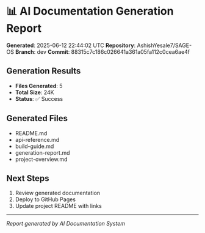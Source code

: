 # 📊 AI Documentation Generation Report

**Generated**: 2025-06-12 22:44:02 UTC
**Repository**: AshishYesale7/SAGE-OS
**Branch**: dev
**Commit**: 88315c7c186c026641a361a05fa112c0cea6ae4f

## Generation Results

- **Files Generated**: 5
- **Total Size**: 24K
- **Status**: ✅ Success

## Generated Files

- README.md
- api-reference.md
- build-guide.md
- generation-report.md
- project-overview.md

## Next Steps

1. Review generated documentation
2. Deploy to GitHub Pages
3. Update project README with links

---

*Report generated by AI Documentation System*

